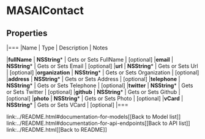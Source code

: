 # MASAIContact

## Properties
|===
|Name | Type | Description | Notes

|**fullName** | **NSString*** | Gets or Sets FullName | [optional] 
|**email** | **NSString*** | Gets or Sets Email | [optional] 
|**url** | **NSString*** | Gets or Sets Url | [optional] 
|**organization** | **NSString*** | Gets or Sets Organization | [optional] 
|**address** | **NSString*** | Gets or Sets Address | [optional] 
|**telephone** | **NSString*** | Gets or Sets Telephone | [optional] 
|**twitter** | **NSString*** | Gets or Sets Twitter | [optional] 
|**github** | **NSString*** | Gets or Sets Github | [optional] 
|**photo** | **NSString*** | Gets or Sets Photo | [optional] 
|**vCard** | **NSString*** | Gets or Sets VCard | [optional] 
|===

link:../README.html#documentation-for-models[[Back to Model list]] link:../README.html#documentation-for-api-endpoints[[Back to API list]] link:../README.html[[Back to README]]


